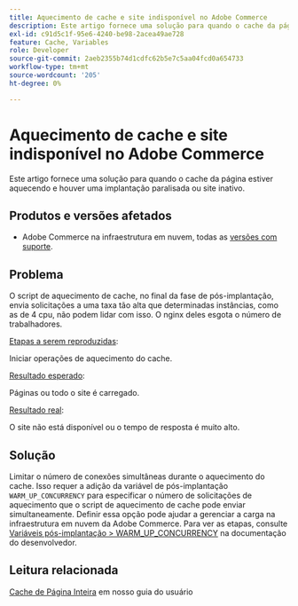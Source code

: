```yaml
---
title: Aquecimento de cache e site indisponível no Adobe Commerce
description: Este artigo fornece uma solução para quando o cache da página estiver aquecendo e houver uma implantação paralisada ou site inativo.
exl-id: c91d5c1f-95e6-4240-be98-2acea49ae728
feature: Cache, Variables
role: Developer
source-git-commit: 2aeb2355b74d1cdfc62b5e7c5aa04fcd0a654733
workflow-type: tm+mt
source-wordcount: '205'
ht-degree: 0%

---
```


# Aquecimento de cache e site indisponível no Adobe Commerce

Este artigo fornece uma solução para quando o cache da página estiver aquecendo e houver uma implantação paralisada ou site inativo.

## Produtos e versões afetados

* Adobe Commerce na infraestrutura em nuvem, todas as [versões com suporte](https://magento.com/sites/default/files/magento-software-lifecycle-policy.pdf).

## Problema

O script de aquecimento de cache, no final da fase de pós-implantação, envia solicitações a uma taxa tão alta que determinadas instâncias, como as de 4 cpu, não podem lidar com isso. O nginx deles esgota o número de trabalhadores.

<u>Etapas a serem reproduzidas</u>:

Iniciar operações de aquecimento do cache.

<u>Resultado esperado</u>:

Páginas ou todo o site é carregado.

<u>Resultado real</u>:

O site não está disponível ou o tempo de resposta é muito alto.

## Solução

Limitar o número de conexões simultâneas durante o aquecimento do cache. Isso requer a adição da variável de pós-implantação `WARM_UP_CONCURRENCY` para especificar o número de solicitações de aquecimento que o script de aquecimento de cache pode enviar simultaneamente. Definir essa opção pode ajudar a gerenciar a carga na infraestrutura em nuvem da Adobe Commerce. Para ver as etapas, consulte [Variáveis pós-implantação > WARM\_UP\_CONCURRENCY](https://experienceleague.adobe.com/en/docs/commerce-cloud-service/user-guide/configure/env/stage/variables-post-deploy#warm_up_concurrency) na documentação do desenvolvedor.

## Leitura relacionada

[Cache de Página Inteira](https://experienceleague.adobe.com/en/docs/commerce-admin/systems/tools/cache-management#full-page-caching) em nosso guia do usuário
